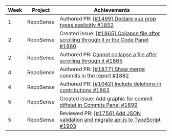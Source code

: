 | Week | Project   | Achievements                                                                                                                                |
|------|-----------|---------------------------------------------------------------------------------------------------------------------------------------------|
| 1    | RepoSense | Authored PR: [[#1499] Declare vue prop types explicitly #1852](https://github.com/reposense/RepoSense/pull/1852)                            |
| 2    | RepoSense | Created issue: [[#1865] Collapse file after scrolling through it in the Code Panel #1860](https://github.com/reposense/RepoSense/pull/1860) |
| 2    | RepoSense | Authored PR: [Cannot collapse a file after scrolling through it #1865](https://github.com/reposense/RepoSense/issues/1865)   |
| 4    | RepoSense | Authored PR: [[#1877] Show merge commits in the report #1882](https://github.com/reposense/RepoSense/pull/1882)                             | 
| 4    | RepoSense | Authored PR: [[#1042] Include deletions in contributions #1883](https://github.com/reposense/RepoSense/pull/1883)                           | 
| 5    | RepoSense | Created issue: [Add graphic for commit diffstat in Commits Panel #1899](https://github.com/reposense/RepoSense/issues/1899)                           | 
| 5    | RepoSense | Reviewed PR: [[#1756] Add JSON validation and migrate api.js to TypeScript #1903](https://github.com/reposense/RepoSense/pull/1903)                           | 
